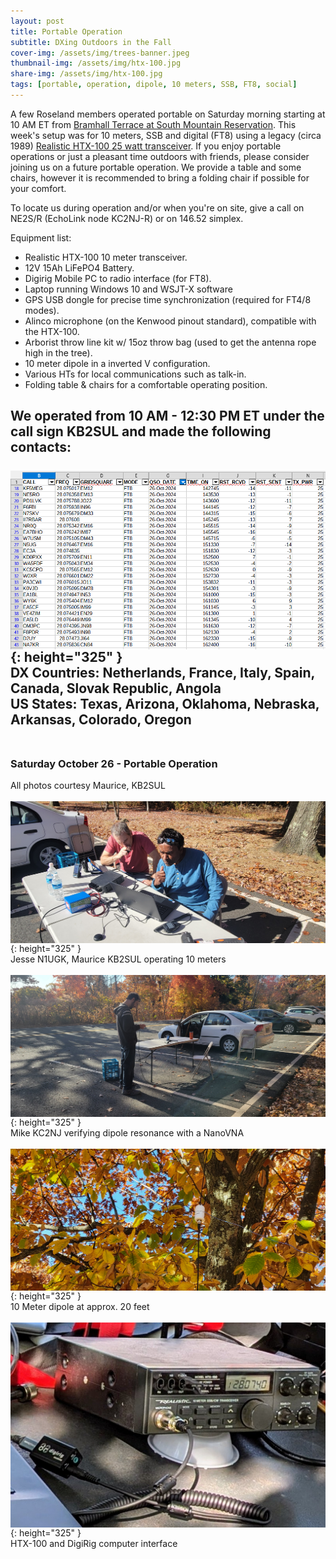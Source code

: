 ```yaml
---
layout: post
title: Portable Operation
subtitle: DXing Outdoors in the Fall
cover-img: /assets/img/trees-banner.jpeg
thumbnail-img: /assets/img/htx-100.jpg
share-img: /assets/img/htx-100.jpg
tags: [portable, operation, dipole, 10 meters, SSB, FT8, social]
---
```


A few Roseland members operated portable on Saturday morning starting at 10 AM ET from [Bramhall Terrace at South Mountain Reservation](https://maps.app.goo.gl/wB3PrZ47D6CqHRXK8).  This week's setup was for 10 meters, SSB and digital (FT8) using a legacy (circa 1989) [Realistic HTX-100 25 watt transceiver](https://www.rigpix.com/rs-realistic/realistic_htx100.htm).  If you enjoy portable operations or just a pleasant time outdoors with friends, please consider joining us on a future portable operation.  We provide a table and some chairs, however it is recommended to bring a folding chair if possible for your comfort.

To locate us during operation and/or when you're on site, give a call on NE2S/R (EchoLink node KC2NJ-R) or on 146.52 simplex.

Equipment list:
- Realistic HTX-100 10 meter transceiver.
- 12V 15Ah LiFePO4 Battery.
- Digirig Mobile PC to radio interface (for FT8).
- Laptop running Windows 10 and WSJT-X software
- GPS USB dongle for precise time synchronization (required for FT4/8 modes).
- Alinco microphone (on the Kenwood pinout standard), compatible with the HTX-100.
- Arborist throw line kit w/ 15oz throw bag (used to get the antenna rope high in the tree).
- 10 meter dipole in a inverted V configuration.
- Various HTs for local communications such as talk-in.
- Folding table & chairs for a comfortable operating position.

We operated from 10 AM - 12:30 PM ET under the call sign KB2SUL and made the following contacts:<br/><br/>
[<img align="center" src="/assets/img/oct-26-logbook.png">](../assets/img/oct-26-logbook.png){: height="325" }<br/>
DX Countries: Netherlands, France, Italy, Spain, Canada, Slovak Republic, Angola<br/>
US States: Texas, Arizona, Oklahoma, Nebraska, Arkansas, Colorado, Oregon
<br/><br/>
---
### Saturday October 26 - Portable Operation
All photos courtesy Maurice, KB2SUL<br/><br/>
[<img align="center" src="/assets/img/jesse-mo.jpeg">](../assets/img/jesse-mo.jpeg){: height="325" }<br/>
Jesse N1UGK, Maurice KB2SUL operating 10 meters<br/><br/>
[<img align="center" src="/assets/img/mike-nanovna.jpeg">](../assets/img/mike-nanovna.jpeg){: height="325" }<br/>
Mike KC2NJ verifying dipole resonance with a NanoVNA<br/><br/>
[<img align="center" src="/assets/img/10m-dipole.jpeg">](../assets/img/10m-dipole.jpeg){: height="325" }<br/>
10 Meter dipole at approx. 20 feet<br/><br/>
[<img align="center" src="/assets/img/htx-100-and-digirig.jpg">](../assets/img/htx-100-and-digirig.jpg){: height="325" }<br/>
HTX-100 and DigiRig computer interface<br/><br/>
